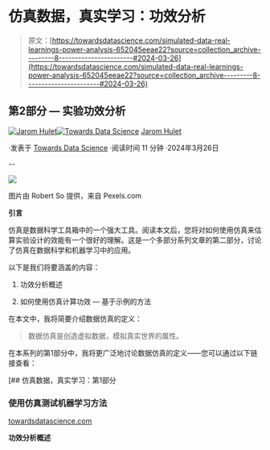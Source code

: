 # 仿真数据，真实学习：功效分析

> 原文：[https://towardsdatascience.com/simulated-data-real-learnings-power-analysis-652045eeae22?source=collection_archive---------8-----------------------#2024-03-26](https://towardsdatascience.com/simulated-data-real-learnings-power-analysis-652045eeae22?source=collection_archive---------8-----------------------#2024-03-26)

## 第2部分 — 实验功效分析

[](https://medium.com/@jarom.hulet?source=post_page---byline--652045eeae22--------------------------------)[![Jarom Hulet](../Images/0fdeb1a2df90cccdd8f2f4b84d5e54eb.png)](https://medium.com/@jarom.hulet?source=post_page---byline--652045eeae22--------------------------------)[](https://towardsdatascience.com/?source=post_page---byline--652045eeae22--------------------------------)[![Towards Data Science](../Images/a6ff2676ffcc0c7aad8aaf1d79379785.png)](https://towardsdatascience.com/?source=post_page---byline--652045eeae22--------------------------------) [Jarom Hulet](https://medium.com/@jarom.hulet?source=post_page---byline--652045eeae22--------------------------------)

·发表于 [Towards Data Science](https://towardsdatascience.com/?source=post_page---byline--652045eeae22--------------------------------) ·阅读时间 11 分钟 ·2024年3月26日

--

![](../Images/f2e441f19ba6c23cc6e9bfc2e546691c.png)

图片由 Robert So 提供，来自 Pexels.com

**引言**

仿真是数据科学工具箱中的一个强大工具。阅读本文后，您将对如何使用仿真来估算实验设计的效能有一个很好的理解。这是一个多部分系列文章的第二部分，讨论了仿真在数据科学和机器学习中的应用。

以下是我们将要涵盖的内容：

1.  功效分析概述

1.  如何使用仿真计算功效 — 基于示例的方法

在本文中，我将简要介绍数据仿真的定义：

> 数据仿真是创造虚拟数据，模拟真实世界的属性。

在本系列的第1部分中，我将更广泛地讨论数据仿真的定义——您可以通过以下链接查看：

[](/simulated-data-real-learnings-part-1-dccb52667e32?source=post_page-----652045eeae22--------------------------------) [## 仿真数据，真实学习：第1部分

### 使用仿真测试机器学习方法

[towardsdatascience.com](/simulated-data-real-learnings-part-1-dccb52667e32?source=post_page-----652045eeae22--------------------------------)

**功效分析概述**

